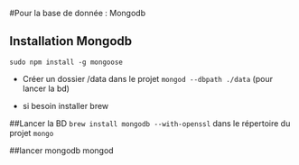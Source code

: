 #Pour la base de donnée : Mongodb

## Installation Mongodb
`sudo npm install -g mongoose`

- Créer un dossier /data dans le projet
`mongod --dbpath ./data` (pour lancer la bd)

- si besoin installer brew

##Lancer la BD
`brew install mongodb --with-openssl` dans le répertoire du projet
`mongo`


##lancer mongodb
mongod
